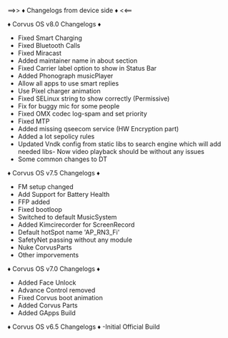 ==>> ♦️ Changelogs from device side ♦️ <<==

♦️ Corvus OS v8.0 Changelogs ♦️
- Fixed Smart Charging
- Fixed Bluetooth Calls
- Fixed Miracast
- Added maintainer name in about section
- Fixed Carrier label option to show in Status Bar
- Added Phonograph musicPlayer
- Allow all apps to use smart replies
- Use Pixel charger animation
- Fixed SELinux string to show correctly (Permissive)
- Fix for buggy mic for some people
- Fixed OMX codec log-spam and set priority
- Fixed MTP
- Added missing qseecom service (HW Encryption part)
- Added a lot sepolicy rules
- Updated Vndk config from static libs to search engine which will add needed libs- Now video playback should be without any issues 
- Some common changes to DT

♦️ Corvus OS v7.5 Changelogs ♦️
- FM setup changed
- Add Support for Battery Health
- FFP added
- Fixed bootloop
- Switched to default MusicSystem
- Added Kimcirecorder for ScreenRecord
- Default hotSpot name 'AP_RN3_Fi'
- SafetyNet passing without any module
- Nuke CorvusParts
- Other imporvements


♦️ Corvus OS v7.0 Changelogs ♦️
- Added Face Unlock
- Advance Control removed
- Fixed Corvus boot animation
- Added Corvus Parts
- Added GApps Build

♦️ Corvus OS v6.5 Changelogs ♦️
-Initial Official Build

